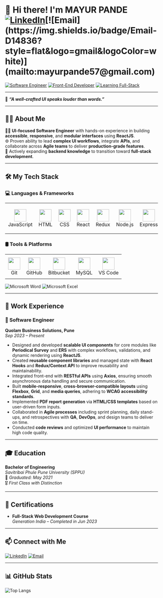 # 👋 Hi there! I'm **MAYUR PANDE** [![LinkedIn](https://img.shields.io/badge/LinkedIn-blue?style=flat&logo=linkedin&logoColor=white)]([https://www.linkedin.com/in/your-linkedin-profile](https://www.linkedin.com/in/mayur-pande-778a44235))[![Email](https://img.shields.io/badge/Email-D14836?style=flat&logo=gmail&logoColor=white)](mailto:mayurpande57@gmail.com)

[![Software Engineer](https://img.shields.io/badge/Role-Software%20Engineer-blue)](https://github.com/mayuringit)
[![Front-End Developer](https://img.shields.io/badge/Focus-Front--End%20Developer-brightgreen)](https://github.com/mayuringit)
[![Learning Full-Stack](https://img.shields.io/badge/Track-Full--Stack%20Developer-yellow)](https://github.com/mayuringit)

---
🎨 ***“A well-crafted UI speaks louder than words.”***

---

## 🧑‍💻 About Me
👩‍💻 **UI-focused Software Engineer** with hands-on experience in building **accessible**, **responsive**, and **modular interfaces** using **ReactJS**.  
⚙️ Proven ability to lead **complex UI workflows**, integrate **APIs**, and collaborate across **Agile teams** to deliver **production-grade features**.  
🚀 Actively expanding **backend knowledge** to transition toward **full-stack development**.

---

## 🛠️ My Tech Stack

### 💻 Languages & Frameworks  
<table border="0" cellpadding="0" cellspacing="0" style="border:none;">
  <tr>
    <td align="center" style="padding: 10px;"><img src="https://skillicons.dev/icons?i=js" width="40"/><br/>JavaScript</td>
    <td align="center" style="padding: 10px;"><img src="https://skillicons.dev/icons?i=html" width="40"/><br/>HTML</td>
    <td align="center" style="padding: 10px;"><img src="https://skillicons.dev/icons?i=css" width="40"/><br/>CSS</td>
    <td align="center" style="padding: 10px;"><img src="https://skillicons.dev/icons?i=react" width="40"/><br/>React</td>
    <td align="center" style="padding: 10px;"><img src="https://skillicons.dev/icons?i=redux" width="40"/><br/>Redux</td>
    <td align="center" style="padding: 10px;"><img src="https://skillicons.dev/icons?i=nodejs" width="40"/><br/>Node.js</td>
    <td align="center" style="padding: 10px;"><img src="https://skillicons.dev/icons?i=express" width="40"/><br/>Express</td>
    <td align="center" style="padding: 10px;"><img src="https://skillicons.dev/icons?i=bootstrap" width="40"/><br/>Bootstrap</td>
    <td align="center" style="padding: 10px;"><img src="https://skillicons.dev/icons?i=nextjs" width="40"/><br/>Next.js</td>
    <td align="center" style="padding: 10px;"><img src="https://skillicons.dev/icons?i=postman" width="40"/><br/>Postman (API)</td>
  </tr>
</table>

### 🛢️ Tools & Platforms  
<table border="0" cellpadding="0" cellspacing="0" style="border:none;">
  <tr>
    <td align="center" style="padding: 10px;"><img src="https://skillicons.dev/icons?i=git" width="40"/><br/>Git</td>
    <td align="center" style="padding: 10px;"><img src="https://skillicons.dev/icons?i=github" width="40"/><br/>GitHub</td>
    <td align="center" style="padding: 10px;"><img src="https://skillicons.dev/icons?i=bitbucket" width="40"/><br/>Bitbucket</td>
    <td align="center" style="padding: 10px;"><img src="https://skillicons.dev/icons?i=mysql" width="40"/><br/>MySQL</td>
    <td align="center" style="padding: 10px;"><img src="https://skillicons.dev/icons?i=vscode" width="40"/><br/>VS Code</td>
  </tr>
</table>

<p align="left">
  <img src="https://img.shields.io/badge/Microsoft_Word-2B579A?style=for-the-badge&logo=microsoft-word&logoColor=white" alt="Microsoft Word"/>
  <img src="https://img.shields.io/badge/Microsoft_Excel-217346?style=for-the-badge&logo=microsoft-excel&logoColor=white" alt="Microsoft Excel"/>
</p>



---

## 💼 Work Experience

### 🔹 Software Engineer  
**Quolam Business Solutions, Pune**  
_Sep 2023 – Present_

- Designed and developed **scalable UI components** for core modules like **Periodical Survey** and **ERS** with complex workflows, validations, and dynamic rendering using **ReactJS**. 
- Created **reusable component libraries** and managed state with **React Hooks** and **Redux/Context API** to improve reusability and maintainability.  
- Integrated front-end with **RESTful APIs** using **Axios**, ensuring smooth asynchronous data handling and secure communication.  
- Built **mobile-responsive**, **cross-browser-compatible layouts** using **Flexbox**, **Grid**, and **media queries**, adhering to **WCAG accessibility standards**.  
- Implemented **PDF report generation** via **HTML/CSS templates** based on user-driven form inputs.  
- Collaborated in **Agile processes** including sprint planning, daily stand-ups, and retrospectives with **QA**, **DevOps**, and design teams to deliver on time.  
- Conducted **code reviews** and optimized **UI performance** to maintain high code quality.


---

## 🎓 Education

**Bachelor of Engineering**  
_Savitribai Phule Pune University (SPPU)_  
📅 _Graduated: May 2021_  
🎖️ _First Class with Distinction_

---

## 📜 Certifications

- **Full-Stack Web Development Course**  
  _Generation India – Completed in Jun 2023_

---

## 📫 Connect with Me

[![LinkedIn](https://img.shields.io/badge/LinkedIn-blue?style=flat&logo=linkedin&logoColor=white)]([https://www.linkedin.com/in/your-linkedin-profile](https://www.linkedin.com/in/mayur-pande-778a44235))
[![Email](https://img.shields.io/badge/Email-D14836?style=flat&logo=gmail&logoColor=white)](mailto:mayurpande57@gmail.com)


---

## 📊 GitHub Stats

![Top Langs](https://github-readme-stats.vercel.app/api/top-langs/?username=mayuringit&layout=compact&theme=react)
